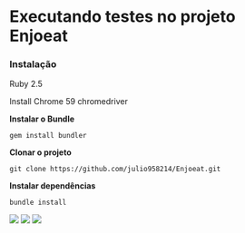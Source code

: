 # Executando testes no projeto Enjoeat



### Instalação
Ruby 2.5

Install Chrome 59
chromedriver


**Instalar o Bundle**
```
gem install bundler
```


**Clonar o projeto**
``` 
git clone https://github.com/julio958214/Enjoeat.git
```

**Instalar dependências**

```
bundle install
```



[<img src="https://img.shields.io/badge/linkedin-%230077B5.svg?&style=for-the-badge&logo=linkedin&logoColor=white" />](https://www.linkedin.com/in/julio-santos-43428019b)
[<img src = "https://img.shields.io/badge/instagram-%23E4405F.svg?&style=for-the-badge&logo=instagram&logoColor=white">](https://www.instagram.com/juli0sts/)
[<img src = "https://img.shields.io/badge/facebook-%231877F2.svg?&style=for-the-badge&logo=facebook&logoColor=white">](https://www.facebook.com/profile.php?id=100003793058455)

